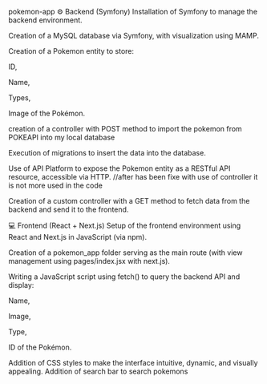 pokemon-app
⚙️ Backend (Symfony)
Installation of Symfony to manage the backend environment.

Creation of a MySQL database via Symfony, with visualization using MAMP.

Creation of a Pokemon entity to store:

ID,

Name,

Types,

Image of the Pokémon.


creation of a controller with POST method to import the pokemon from POKEAPI into my local database

Execution of migrations to insert the data into the database.

Use of API Platform to expose the Pokemon entity as a RESTful API resource, accessible via HTTP. //after has been fixe with use of controller it is not more used in the code 

Creation of a custom controller with a GET method to fetch data from the backend and send it to the frontend.

💻 Frontend (React + Next.js)
Setup of the frontend environment using React and Next.js in JavaScript (via npm).

Creation of a pokemon_app folder serving as the main route (with view management using pages/index.jsx with next.js).

Writing a JavaScript script using fetch() to query the backend API and display:

Name,

Image,

Type,

ID of the Pokémon.

Addition of CSS styles to make the interface intuitive, dynamic, and visually appealing.
Addition of search bar to search pokemons 